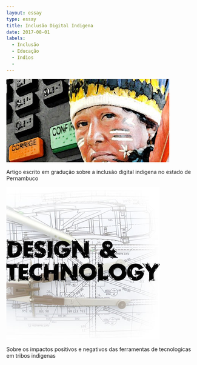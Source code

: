 ```yaml
---
layout: essay
type: essay
title: Inclusão Digital Indigena
date: 2017-08-01
labels:
  - Inclusão
  - Educação
  - Indios
  - 
---
```


<img class="ui tiny left circular floated image" src="../images/inclusaoIndio.png">

Artigo escrito em gradução sobre a inclusão digital indigena no estado de Pernambuco

<img class="ui tiny left circular floated image" src="../images/design-technology.jpg">

Sobre os impactos positivos e negativos das ferramentas de tecnologicas em tribos indigenas





